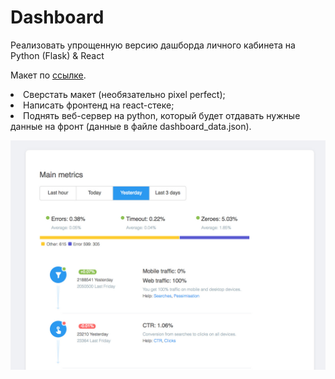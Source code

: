 # Dashboard
Реализовать упрощенную версию дашборда личного кабинета на Python (Flask) & React 

Макет по <a href="https://www.figma.com/file/D54loPQ2rStAOTsH1vzWH5rs/Notifications?node-id=0%3A1" target='_blank'>ссылке</a>.

<li>Сверcтать макет (необязательно pixel perfect);</li>
<li>Написать фронтенд на react-стеке;</li>
<li>Поднять веб-сервер на python, который будет отдавать нужные данные на фронт (данные в файле dashboard_data.json).</li>

![Alt text](https://raw.githubusercontent.com/AnnaVolovik/Dashboard/master/dashboard/static/screengrab.jpeg?raw=true "Screengrab")
